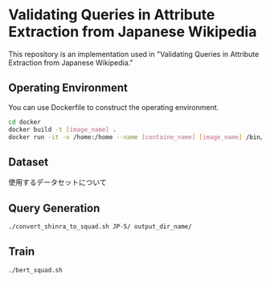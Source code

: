 # Validating Queries in Attribute Extraction from Japanese Wikipedia
 
This repository is an implementation used in "Validating Queries in Attribute Extraction from Japanese Wikipedia."

## Operating Environment
You can use Dockerfile to construct the operating environment.

```bash
cd docker
docker build -t [image_name] .
docker run -it -v /home:/home --name [containe_name] [image_name] /bin/bash
```

## Dataset
使用するデータセットについて

 
## Query Generation
 
```bash
./convert_shinra_to_squad.sh JP-5/ output_dir_name/
```
 
## Train
```bash
./bert_squad.sh 
```

 